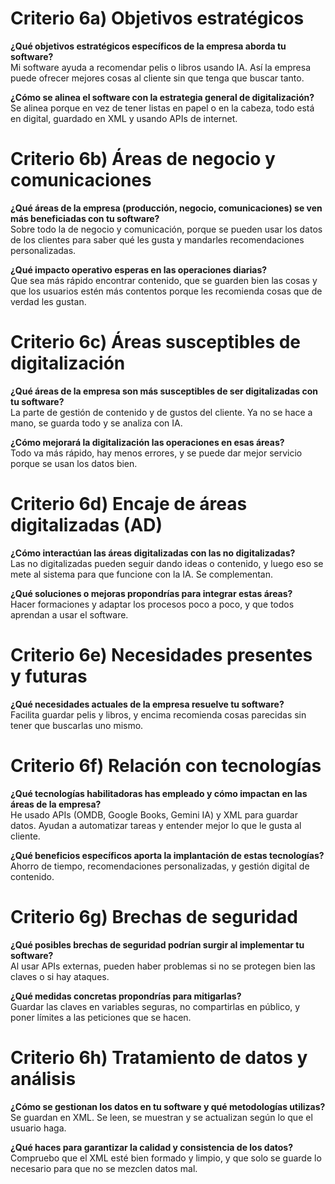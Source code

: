 # Criterio 6a) Objetivos estratégicos

**¿Qué objetivos estratégicos específicos de la empresa aborda tu software?**  
Mi software ayuda a recomendar pelis o libros usando IA. Así la empresa puede ofrecer mejores cosas al cliente sin que tenga que buscar tanto.

**¿Cómo se alinea el software con la estrategia general de digitalización?**  
Se alinea porque en vez de tener listas en papel o en la cabeza, todo está en digital, guardado en XML y usando APIs de internet.

# Criterio 6b) Áreas de negocio y comunicaciones

**¿Qué áreas de la empresa (producción, negocio, comunicaciones) se ven más beneficiadas con tu software?**  
Sobre todo la de negocio y comunicación, porque se pueden usar los datos de los clientes para saber qué les gusta y mandarles recomendaciones personalizadas.

**¿Qué impacto operativo esperas en las operaciones diarias?**  
Que sea más rápido encontrar contenido, que se guarden bien las cosas y que los usuarios estén más contentos porque les recomienda cosas que de verdad les gustan.

# Criterio 6c) Áreas susceptibles de digitalización

**¿Qué áreas de la empresa son más susceptibles de ser digitalizadas con tu software?**  
La parte de gestión de contenido y de gustos del cliente. Ya no se hace a mano, se guarda todo y se analiza con IA.

**¿Cómo mejorará la digitalización las operaciones en esas áreas?**  
Todo va más rápido, hay menos errores, y se puede dar mejor servicio porque se usan los datos bien.

# Criterio 6d) Encaje de áreas digitalizadas (AD)

**¿Cómo interactúan las áreas digitalizadas con las no digitalizadas?**  
Las no digitalizadas pueden seguir dando ideas o contenido, y luego eso se mete al sistema para que funcione con la IA. Se complementan.

**¿Qué soluciones o mejoras propondrías para integrar estas áreas?**  
Hacer formaciones y adaptar los procesos poco a poco, y que todos aprendan a usar el software.

# Criterio 6e) Necesidades presentes y futuras

**¿Qué necesidades actuales de la empresa resuelve tu software?**  
Facilita guardar pelis y libros, y encima recomienda cosas parecidas sin tener que buscarlas uno mismo.

# Criterio 6f) Relación con tecnologías

**¿Qué tecnologías habilitadoras has empleado y cómo impactan en las áreas de la empresa?**  
He usado APIs (OMDB, Google Books, Gemini IA) y XML para guardar datos. Ayudan a automatizar tareas y entender mejor lo que le gusta al cliente.

**¿Qué beneficios específicos aporta la implantación de estas tecnologías?**  
Ahorro de tiempo, recomendaciones personalizadas, y gestión digital de contenido.

# Criterio 6g) Brechas de seguridad

**¿Qué posibles brechas de seguridad podrían surgir al implementar tu software?**  
Al usar APIs externas, pueden haber problemas si no se protegen bien las claves o si hay ataques.

**¿Qué medidas concretas propondrías para mitigarlas?**  
Guardar las claves en variables seguras, no compartirlas en público, y poner límites a las peticiones que se hacen.

# Criterio 6h) Tratamiento de datos y análisis

**¿Cómo se gestionan los datos en tu software y qué metodologías utilizas?**  
Se guardan en XML. Se leen, se muestran y se actualizan según lo que el usuario haga.

**¿Qué haces para garantizar la calidad y consistencia de los datos?**  
Compruebo que el XML esté bien formado y limpio, y que solo se guarde lo necesario para que no se mezclen datos mal.
